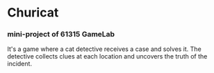 # Churicat 
### mini-project of 61315 GameLab

It's a game where a cat detective receives a case and solves it. The detective collects clues at each location and uncovers the truth of the incident.
